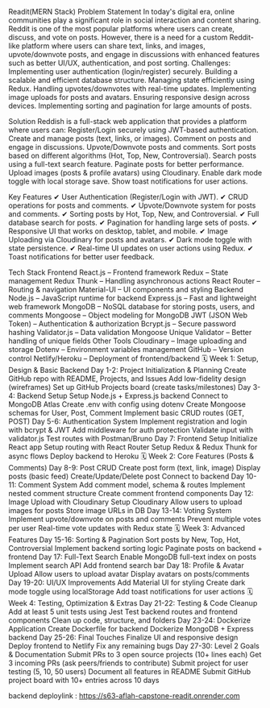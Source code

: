    

   Readit(MERN Stack)
Problem Statement
In today's digital era, online communities play a significant role in social interaction and content sharing. Reddit is one of the most popular platforms where users can create, discuss, and vote on posts. However, there is a need for a custom Reddit-like platform where users can share text, links, and images, upvote/downvote posts, and engage in discussions with enhanced features such as better UI/UX, authentication, and post sorting.
Challenges:
Implementing user authentication (login/register) securely.
Building a scalable and efficient database structure.
Managing state efficiently using Redux.
Handling upvotes/downvotes with real-time updates.
Implementing image uploads for posts and avatars.
Ensuring responsive design across devices.
Implementing sorting and pagination for large amounts of posts.
 
Solution
Reddish is a full-stack web application that provides a platform where users can:
Register/Login securely using JWT-based authentication.
Create and manage posts (text, links, or images).
Comment on posts and engage in discussions.
Upvote/Downvote posts and comments.
Sort posts based on different algorithms (Hot, Top, New, Controversial).
Search posts using a full-text search feature.
Paginate posts for better performance.
Upload images (posts & profile avatars) using Cloudinary.
Enable dark mode toggle with local storage save.
Show toast notifications for user actions.
 
Key Features
✔ User Authentication (Register/Login with JWT).
 ✔ CRUD operations for posts and comments.
 ✔ Upvote/Downvote system for posts and comments.
 ✔ Sorting posts by Hot, Top, New, and Controversial.
 ✔ Full database search for posts.
 ✔ Pagination for handling large sets of posts.
 ✔ Responsive UI that works on desktop, tablet, and mobile.
 ✔ Image Uploading via Cloudinary for posts and avatars.
 ✔ Dark mode toggle with state persistence.
 ✔ Real-time UI updates on user actions using Redux.
 ✔ Toast notifications for better user feedback.
 
Tech Stack
Frontend
React.js – Frontend framework
Redux – State management
Redux Thunk – Handling asynchronous actions
React Router – Routing & navigation
Material-UI – UI components and styling
Backend
Node.js – JavaScript runtime for backend
Express.js – Fast and lightweight web framework
MongoDB – NoSQL database for storing posts, users, and comments
Mongoose – Object modeling for MongoDB
JWT (JSON Web Token) – Authentication & authorization
Bcrypt.js – Secure password hashing
Validator.js – Data validation
Mongoose Unique Validator – Better handling of unique fields
Other Tools
Cloudinary – Image uploading and storage
Dotenv – Environment variables management
GitHub – Version control
Netlify/Heroku – Deployment of frontend/backend
🗓️ Week 1: Setup, Design & Basic Backend
Day 1-2: Project Initialization & Planning
Create GitHub repo with README, Projects, and Issues
Add low-fidelity design (wireframes)
Set up GitHub Projects board (create tasks/milestones)
Day 3-4: Backend Setup
Setup Node.js + Express.js backend
Connect to MongoDB Atlas
Create .env with config using dotenv
Create Mongoose schemas for User, Post, Comment
Implement basic CRUD routes (GET, POST)
Day 5-6: Authentication System
Implement registration and login with bcrypt & JWT
Add middleware for auth protection
Validate input with validator.js
Test routes with Postman/Bruno
Day 7: Frontend Setup
Initialize React app
Setup routing with React Router
Setup Redux & Redux Thunk for async flows
Deploy backend to Heroku
🗓️ Week 2: Core Features (Posts & Comments)
Day 8-9: Post CRUD
Create post form (text, link, image)
Display posts (basic feed)
Create/Update/Delete post
Connect to backend
Day 10-11: Comment System
Add comment model, schema & routes
Implement nested comment structure
Create comment frontend components
Day 12: Image Upload with Cloudinary
Setup Cloudinary
Allow users to upload images for posts
Store image URLs in DB
Day 13-14: Voting System
Implement upvote/downvote on posts and comments
Prevent multiple votes per user
Real-time vote updates with Redux state
🗓️ Week 3: Advanced Features
Day 15-16: Sorting & Pagination
Sort posts by New, Top, Hot, Controversial
Implement backend sorting logic
Paginate posts on backend + frontend
Day 17: Full-Text Search
Enable MongoDB full-text index on posts
Implement search API
Add frontend search bar
Day 18: Profile & Avatar Upload
Allow users to upload avatar
Display avatars on posts/comments
Day 19-20: UI/UX Improvements
Add Material UI for styling
Create dark mode toggle using localStorage
Add toast notifications for user actions
🗓️ Week 4: Testing, Optimization & Extras
Day 21-22: Testing & Code Cleanup
Add at least 5 unit tests using Jest
Test backend routes and frontend components
Clean up code, structure, and folders
Day 23-24: Dockerize Application
Create Dockerfile for backend
Dockerize MongoDB + Express backend
Day 25-26: Final Touches
Finalize UI and responsive design
Deploy frontend to Netlify
Fix any remaining bugs
Day 27-30: Level 2 Goals & Documentation
Submit PRs to 3 open source projects (10+ lines each)
Get 3 incoming PRs (ask peers/friends to contribute)
Submit project for user testing (5, 10, 50 users)
Document all features in README
Submit GitHub project board with 10+ entries across 10 days

backend deploylink : https://s63-aflah-capstone-readit.onrender.com

